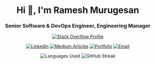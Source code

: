 <h1 align="center">Hi 👋, I'm Ramesh Murugesan</h1>
<h3 align="center">Senior Software & DevOps Engineer, Engineering Manager</h3>

<p align="center">
  <a href="https://stackoverflow.com/users/1560616/ramesh-murugesan"><img src="https://stackoverflow.com/users/flair/1560616.png" alt="Stack Overflow Profile"/></a>
</p>

<p align="center">
  <a href="https://linkedin.com/in/ramesh-murugesan"><img src="https://img.shields.io/badge/LinkedIn-blue?style=flat-square&logo=linkedin" alt="LinkedIn"/></a>
  <a href="https://rameshmurukesan.medium.com/"><img src="https://img.shields.io/badge/Medium-articles-blue?style=flat-square&logo=medium" alt="Medium Articles"/></a>
  <a href="https://macroramesh.com/"><img src="https://img.shields.io/badge/Portfolio-blueviolet?style=flat-square" alt="Portfolio"/></a>
  <a href="mailto:me@macroramesh.com"><img src="https://img.shields.io/badge/Email-orange?style=flat-square&logo=gmail" alt="Email"/></a>
</p>

<p align="center">
  <img src="https://github-readme-stats.vercel.app/api/top-langs?username=macroramesh6&layout=compact" alt="Languages Used"/>
  <img src="https://github-readme-streak-stats.herokuapp.com/?user=macroramesh6" alt="GitHub Streak"/>
</p>
